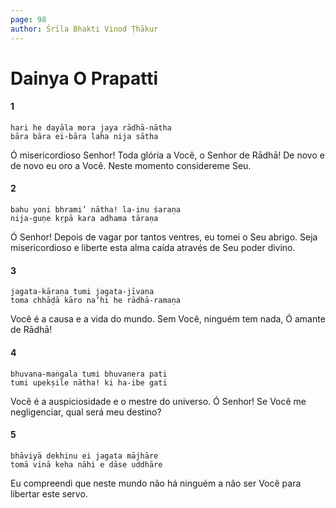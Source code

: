 ```yaml
---
page: 98
author: Śrīla Bhakti Vinod Ṭhākur
---
```


# Dainya O Prapatti

#### 1

    hari he dayāla mora jaya rādhā-nātha
    bāra bāra ei-bāra laha nija sātha

Ó misericordioso Senhor! Toda glória a Você, o Senhor de Rādhā! De novo e de novo eu oro a Você. Neste momento considereme Seu.

#### 2

    bahu yoni bhrami’ nātha! la-inu śaraṇa
    nija-guṇe kṛpā kara adhama tāraṇa

Ó Senhor! Depois de vagar por tantos ventres, eu tomei o Seu abrigo. Seja misericordioso e liberte esta alma caída através de Seu poder divino.

#### 3

    jagata-kāraṇa tumi jagata-jīvana
    toma chhāḍā kāro na’hi he rādhā-ramaṇa

Você é a causa e a vida do mundo. Sem Você, ninguém tem nada, Ó amante de Rādhā!

#### 4

    bhuvana-maṅgala tumi bhuvanera pati
    tumi upekṣile nātha! ki ha-ibe gati

Você é a auspiciosidade e o mestre do universo. Ó Senhor! Se Você me negligenciar, qual será meu destino?

#### 5

    bhāviyā dekhinu ei jagata mājhāre
    tomā vinā keha nāhi e dāse uddhāre

Eu compreendi que neste mundo não há ninguém a não ser Você para libertar este servo.

